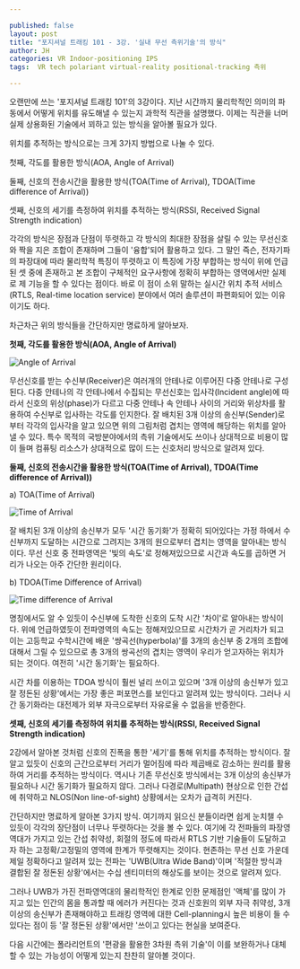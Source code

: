 ```yaml
---

published: false
layout: post
title: "포지셔널 트래킹 101 - 3강. '실내 무선 측위기술'의 방식"
author: JH
categories: VR Indoor-positioning IPS
tags:  VR tech polariant virtual-reality positional-tracking 측위

---
```


오랜만에 쓰는 '포지셔널 트래킹 101'의 3강이다. 지난 시간까지 물리학적인 의미의 파동에서 어떻게 위치를 유도해낼 수 있는지 과학적 직관을 설명했다. 이제는 직관을 너머 실제 상용화된 기술에서 꾀하고 있는 방식을 알아볼 필요가 있다.

위치를 추적하는 방식으로는 크게 3가지 방법으로 나눌 수 있다.

첫째, 각도를 활용한 방식(AOA, Angle of Arrival)

둘째, 신호의 전송시간을 활용한 방식(TOA(Time of Arrival), TDOA(Time difference of Arrival))

셋째, 신호의 세기를 측정하여 위치를 추적하는 방식(RSSI, Received Signal Strength indication)

각각의 방식은 장점과 단점이 뚜렷하고 각 방식의 최대한 장점을 살릴 수 있는 무선신호와 짝을 지은 조합이 존재하며 그들이 '융합'되어 활용하고 있다. 그 말인 즉슨, 전자기파의 파장대에 따라 물리학적 특징이 뚜렷하고 이 특징에 가장 부합하는 방식이 위에 언급된 셋 중에 존재하고 본 조합이 구체적인 요구사항에 정확히 부합하는 영역에서만 실제로 제 기능을 할 수 있다는 점이다. 바로 이 점이 소위 말하는 실시간 위치 추적 서비스(RTLS, Real-time location service) 분야에서 여러 솔루션이 파편화되어 있는 이유이기도 하다.

차근차근 위의 방식들을 간단하지만 명료하게 알아보자.

**첫째, 각도를 활용한 방식(AOA, Angle of Arrival)**

![Angle of Arrival](https://www.researchgate.net/publication/258390460/figure/fig9/AS:328441036591115@1455317854047/Angle-of-arrival-positioning-method.png)

무선신호를 받는 수신부(Receiver)은 여러개의 안테나로 이루어진 다중 안테나로 구성된다. 다중 안테나의 각 안테나에서 수집되는 무선신호는 입사각(Incident angle)에 따라서 신호의 위상(phase)가 다르고 다중 안테나 속 안테나 사이의 거리와 위상차를 활용하여 수신부로 입사하는 각도를 인지한다. 잘 배치된 3개 이상의 송신부(Sender)로부터 각각의 입사각을 알고 있으면 위의 그림처럼 겹치는 영역에 해당하는 위치를 알아낼 수 있다. 특수 목적의 국방분야에서의 측위 기술에서도 쓰이나 상대적으로 비용이 많이 들며 컴퓨팅 리소스가 상대적으로 많이 드는 신호처리 방식으로 알려져 있다.

**둘째, 신호의 전송시간을 활용한 방식(TOA(Time of Arrival), TDOA(Time difference of Arrival))**

a) TOA(Time of Arrival)

![Time of Arrival](https://www.cisco.com/c/dam/en/us/td/i/100001-200000/190001-200000/190001-191000/190536.ps/_jcr_content/renditions/190536.jpg)

잘 배치된 3개 이상의 송신부가 모두 '시간 동기화'가 정확히 되어있다는 가정 하에서 수신부까지 도달하는 시간으로 그려지는 3개의 원으로부터 겹치는 영역을 알아내는 방식이다. 무선 신호 중 전파영역은 '빛의 속도'로 정해져있으므로 시간과 속도를 곱하면 거리가 나오는 아주 간단한 원리이다.

b) TDOA(Time Difference of Arrival)

![Time difference of Arrival](https://cdn.rohde-schwarz.com/pws/general/pictures/ESMD_1.png)

명칭에서도 알 수 있듯이 수신부에 도착한 신호의 도착 시간 '차이'로 알아내는 방식이다. 위에 언급하였듯이 전파영역의 속도는 정해져있으므로 시간차가 곧 거리차가 되고 이는 고등학교 수학시간에 배운 '쌍곡선(hyperbola)'를 3개의 송신부 중 2개의 조합에 대해서 그릴 수 있으므로 총 3개의 쌍곡선의 겹치는 영역이 우리가 얻고자하는 위치가 되는 것이다. 여전히 '시간 동기화'는 필요하다.

시간 차를 이용하는 TDOA 방식이 훨씬 널리 쓰이고 있으며 '3개 이상의 송신부가 있고 잘 정돈된 상황'에서는 가장 좋은 퍼포먼스를 보인다고 알려져 있는 방식이다. 그러나 시간 동기화라는 대전제가 외부 자극으로부터 자유로울 수 없음을 반증한다.

**셋째, 신호의 세기를 측정하여 위치를 추적하는 방식(RSSI, Received Signal Strength indication)**

2강에서 알아본 것처럼 신호의 진폭을 통한 '세기'를 통해 위치를 추적하는 방식이다. 잘 알고 있듯이 신호의 근간으로부터 거리가 멀어짐에 따라 제곱배로 감소하는 원리를 활용하여 거리를 추적하는 방식이다. 역시나 기존 무선신호 방식에서는 3개 이상의 송신부가 필요하나 시간 동기화가 필요하지 않다. 그러나 다경로(Multipath) 현상으로 인한 간섭에 취약하고 NLOS(Non line-of-sight) 상황에서는 오차가 급격히 커진다.

간단하지만 명료하게 알아본 3가지 방식. 여기까지 읽으신 분들이라면 쉽게 눈치챌 수 있듯이 각각의 장단점이 너무나 뚜렷하다는 것을 볼 수 있다. 여기에 각 전파들의 파장영역대가 가지고 있는 간섭 취약성, 회절의 정도에 따라서 RTLS 기반 기술들이 도달하고자 하는 고정확/고정밀의 영역에 한계가 뚜렷해지는 것이다. 현존하는 무선 신호 가운데 제일 정확하다고 알려져 있는 전파는 'UWB(Ultra Wide Band)'이며 '적절한 방식과 결합된 잘 정돈된 상황'에서는 수십 센티미터의 해상도를 보이는 것으로 알려져 있다.

그러나 UWB가 가진 전파영역대의 물리학적인 한계로 인한 문제점인 '액체'를 많이 가지고 있는 인간의 몸을 통과할 때 에러가 커진다는 것과 신호원의 외부 자극 취약성, 3개 이상의 송신부가 존재해야하고 트래킹 영역에 대한 Cell-planning시 높은 비용이 들 수 있다는 점이 등 '잘 정돈된 상황'에서만 '쓰이고 있다는 현실을 보여준다.

다음 시간에는 폴라리언트의 '편광을 활용한 3차원 측위 기술'이 이를 보완하거나 대체할 수 있는 가능성이 어떻게 있는지 찬찬히 알아볼 것이다.
